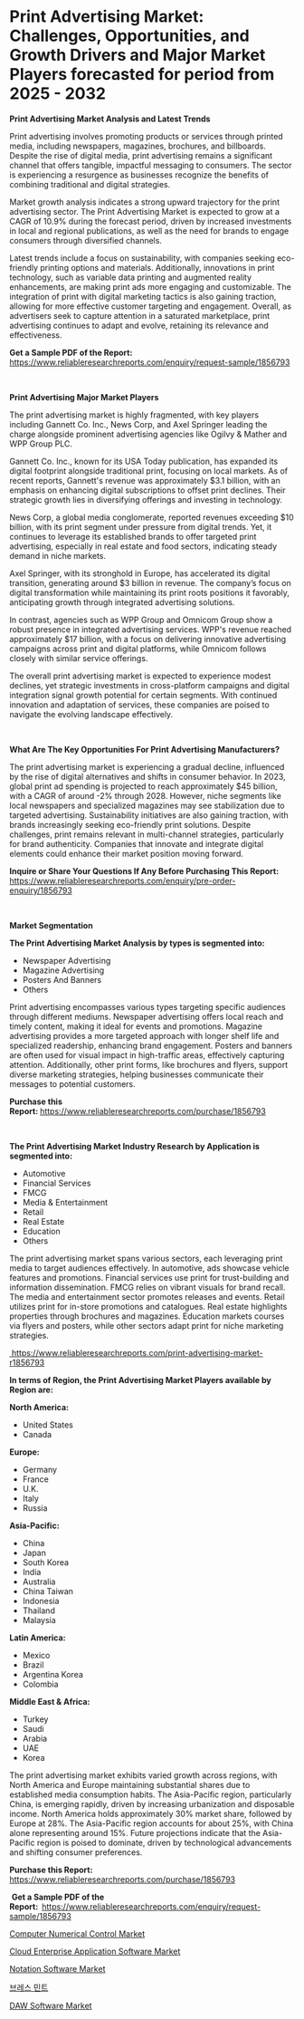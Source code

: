<p><h1>Print Advertising Market: Challenges, Opportunities, and Growth Drivers and Major Market Players forecasted for period from 2025 - 2032</h1></p><p><strong>Print Advertising Market Analysis and Latest Trends</strong></p>
<p><p>Print advertising involves promoting products or services through printed media, including newspapers, magazines, brochures, and billboards. Despite the rise of digital media, print advertising remains a significant channel that offers tangible, impactful messaging to consumers. The sector is experiencing a resurgence as businesses recognize the benefits of combining traditional and digital strategies.</p><p>Market growth analysis indicates a strong upward trajectory for the print advertising sector. The Print Advertising Market is expected to grow at a CAGR of 10.9% during the forecast period, driven by increased investments in local and regional publications, as well as the need for brands to engage consumers through diversified channels. </p><p>Latest trends include a focus on sustainability, with companies seeking eco-friendly printing options and materials. Additionally, innovations in print technology, such as variable data printing and augmented reality enhancements, are making print ads more engaging and customizable. The integration of print with digital marketing tactics is also gaining traction, allowing for more effective customer targeting and engagement. Overall, as advertisers seek to capture attention in a saturated marketplace, print advertising continues to adapt and evolve, retaining its relevance and effectiveness.</p></p>
<p><strong>Get a Sample PDF of the Report:&nbsp;</strong> <a href="https://www.reliableresearchreports.com/enquiry/request-sample/1856793?utm_campaign=40&utm_medium=2&utm_source=Github&utm_content=ia&utm_term=10032025&utm_id=print-advertising">https://www.reliableresearchreports.com/enquiry/request-sample/1856793</a></p>
<p>&nbsp;</p>
<p><strong>Print Advertising Major Market Players</strong></p>
<p><p>The print advertising market is highly fragmented, with key players including Gannett Co. Inc., News Corp, and Axel Springer leading the charge alongside prominent advertising agencies like Ogilvy & Mather and WPP Group PLC. </p><p>Gannett Co. Inc., known for its USA Today publication, has expanded its digital footprint alongside traditional print, focusing on local markets. As of recent reports, Gannett's revenue was approximately $3.1 billion, with an emphasis on enhancing digital subscriptions to offset print declines. Their strategic growth lies in diversifying offerings and investing in technology.</p><p>News Corp, a global media conglomerate, reported revenues exceeding $10 billion, with its print segment under pressure from digital trends. Yet, it continues to leverage its established brands to offer targeted print advertising, especially in real estate and food sectors, indicating steady demand in niche markets.</p><p>Axel Springer, with its stronghold in Europe, has accelerated its digital transition, generating around $3 billion in revenue. The company’s focus on digital transformation while maintaining its print roots positions it favorably, anticipating growth through integrated advertising solutions.</p><p>In contrast, agencies such as WPP Group and Omnicom Group show a robust presence in integrated advertising services. WPP's revenue reached approximately $17 billion, with a focus on delivering innovative advertising campaigns across print and digital platforms, while Omnicom follows closely with similar service offerings.</p><p>The overall print advertising market is expected to experience modest declines, yet strategic investments in cross-platform campaigns and digital integration signal growth potential for certain segments. With continued innovation and adaptation of services, these companies are poised to navigate the evolving landscape effectively.</p></p>
<p>&nbsp;</p>
<p><strong>What Are The Key Opportunities For Print Advertising Manufacturers?</strong></p>
<p><p>The print advertising market is experiencing a gradual decline, influenced by the rise of digital alternatives and shifts in consumer behavior. In 2023, global print ad spending is projected to reach approximately $45 billion, with a CAGR of around -2% through 2028. However, niche segments like local newspapers and specialized magazines may see stabilization due to targeted advertising. Sustainability initiatives are also gaining traction, with brands increasingly seeking eco-friendly print solutions. Despite challenges, print remains relevant in multi-channel strategies, particularly for brand authenticity. Companies that innovate and integrate digital elements could enhance their market position moving forward.</p></p>
<p><strong>Inquire or Share Your Questions If Any Before Purchasing This Report:</strong> <a href="https://www.reliableresearchreports.com/enquiry/pre-order-enquiry/1856793?utm_campaign=40&utm_medium=2&utm_source=Github&utm_content=ia&utm_term=10032025&utm_id=print-advertising">https://www.reliableresearchreports.com/enquiry/pre-order-enquiry/1856793</a></p>
<p>&nbsp;</p>
<p><strong>Market Segmentation</strong></p>
<p><strong>The Print Advertising Market Analysis by types is segmented into:</strong></p>
<p><ul><li>Newspaper Advertising</li><li>Magazine Advertising</li><li>Posters And Banners</li><li>Others</li></ul></p>
<p><p>Print advertising encompasses various types targeting specific audiences through different mediums. Newspaper advertising offers local reach and timely content, making it ideal for events and promotions. Magazine advertising provides a more targeted approach with longer shelf life and specialized readership, enhancing brand engagement. Posters and banners are often used for visual impact in high-traffic areas, effectively capturing attention. Additionally, other print forms, like brochures and flyers, support diverse marketing strategies, helping businesses communicate their messages to potential customers.</p></p>
<p><strong>Purchase this Report:&nbsp;</strong><a href="https://www.reliableresearchreports.com/purchase/1856793?utm_campaign=40&utm_medium=2&utm_source=Github&utm_content=ia&utm_term=10032025&utm_id=print-advertising">https://www.reliableresearchreports.com/purchase/1856793</a></p>
<p>&nbsp;</p>
<p><strong>The Print Advertising Market Industry Research by Application is segmented into:</strong></p>
<p><ul><li>Automotive</li><li>Financial Services</li><li>FMCG</li><li>Media & Entertainment</li><li>Retail</li><li>Real Estate</li><li>Education</li><li>Others</li></ul></p>
<p><p>The print advertising market spans various sectors, each leveraging print media to target audiences effectively. In automotive, ads showcase vehicle features and promotions. Financial services use print for trust-building and information dissemination. FMCG relies on vibrant visuals for brand recall. The media and entertainment sector promotes releases and events. Retail utilizes print for in-store promotions and catalogues. Real estate highlights properties through brochures and magazines. Education markets courses via flyers and posters, while other sectors adapt print for niche marketing strategies.</p></p>
<p><a href="https://www.reliableresearchreports.com/print-advertising-market-r1856793?utm_campaign=40&utm_medium=2&utm_source=Github&utm_content=ia&utm_term=10032025&utm_id=print-advertising">&nbsp;https://www.reliableresearchreports.com/print-advertising-market-r1856793</a></p>
<p><strong>In terms of Region, the Print Advertising Market Players available by Region are:</strong></p>
<p>
    <p> <strong> North America: </strong>
        <ul>
            <li>United States</li>
            <li>Canada</li>
        </ul>
        </p> 
    <p> <strong> Europe: </strong>
        <ul>
            <li>Germany</li>
            <li>France</li>
            <li>U.K.</li>
            <li>Italy</li>
            <li>Russia</li>
        </ul>
        </p> 
    <p> <strong> Asia-Pacific: </strong>
        <ul>
            <li>China</li>
            <li>Japan</li>
            <li>South Korea</li>
            <li>India</li>
            <li>Australia</li>
            <li>China Taiwan</li>
            <li>Indonesia</li>
            <li>Thailand</li>
            <li>Malaysia</li>
        </ul>
        </p> 
    <p> <strong> Latin America: </strong>
        <ul>
            <li>Mexico</li>
            <li>Brazil</li>
            <li>Argentina Korea</li>
            <li>Colombia</li>
        </ul>
        </p> 
    <p> <strong> Middle East & Africa: </strong>
        <ul>
            <li>Turkey</li>
            <li>Saudi</li>
            <li>Arabia</li>
            <li>UAE</li>
            <li>Korea</li>
        </ul>
    </p>
    </p>
<p><p>The print advertising market exhibits varied growth across regions, with North America and Europe maintaining substantial shares due to established media consumption habits. The Asia-Pacific region, particularly China, is emerging rapidly, driven by increasing urbanization and disposable income. North America holds approximately 30% market share, followed by Europe at 28%. The Asia-Pacific region accounts for about 25%, with China alone representing around 15%. Future projections indicate that the Asia-Pacific region is poised to dominate, driven by technological advancements and shifting consumer preferences.</p></p>
<p><strong>Purchase this Report: </strong><a href="https://www.reliableresearchreports.com/purchase/1856793?utm_campaign=40&utm_medium=2&utm_source=Github&utm_content=ia&utm_term=10032025&utm_id=print-advertising">https://www.reliableresearchreports.com/purchase/1856793</a></p>
<p>&nbsp;<strong>Get a Sample PDF of the Report:&nbsp;&nbsp;</strong><a href="https://www.reliableresearchreports.com/enquiry/request-sample/1856793?utm_campaign=40&utm_medium=2&utm_source=Github&utm_content=ia&utm_term=10032025&utm_id=print-advertising">https://www.reliableresearchreports.com/enquiry/request-sample/1856793</a></p>
<p><strong></strong></p>
<p><p><a href="https://github.com/gripeluigstt/Market-Research-Report-List-1/blob/main/computer-numerical-control-market.md?utm_campaign=40&utm_medium=2&utm_source=Github&utm_content=ia&utm_term=10032025&utm_id=print-advertising">Computer Numerical Control Market</a></p><p><a href="https://github.com/minakibanov/Market-Research-Report-List-1/blob/main/cloud-enterprise-application-software-market.md?utm_campaign=40&utm_medium=2&utm_source=Github&utm_content=ia&utm_term=10032025&utm_id=print-advertising">Cloud Enterprise Application Software Market</a></p><p><a href="https://github.com/muoioconzej8/Market-Research-Report-List-1/blob/main/notation-software-market.md?utm_campaign=40&utm_medium=2&utm_source=Github&utm_content=ia&utm_term=10032025&utm_id=print-advertising">Notation Software Market</a></p><p><a href="https://github.com/sougarounis/Market-Research-Report-List-7/blob/main/859889943362.md?utm_campaign=40&utm_medium=2&utm_source=Github&utm_content=ia&utm_term=10032025&utm_id=print-advertising">브레스 민트</a></p><p><a href="https://github.com/rvadencho/Market-Research-Report-List-1/blob/main/daw-software-market.md?utm_campaign=40&utm_medium=2&utm_source=Github&utm_content=ia&utm_term=10032025&utm_id=print-advertising">DAW Software Market</a></p></p>